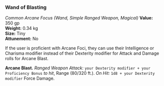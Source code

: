### Wand of Blasting
*Common Arcane Focus (Wand, Simple Ranged Weapon, Magical)*
**Value:** 350 gp  
**Weight:** 0.34 kg  
**Size:** Tiny  
**Attunement:** No  

If the user is proficient with Arcane Foci, they can use their Intelligence or Charisma modifier instead of their Dexterity modifier for Attack and Damage rolls for Arcane Blast.

**Arcane Blast.** *Ranged Weapon Attack:* `your Dexterity modifier + your Proficiency Bonus` *to hit*, Range (80/320 ft.). *On Hit:* `1d8 + your Dexterity modifier` Force Damage.
